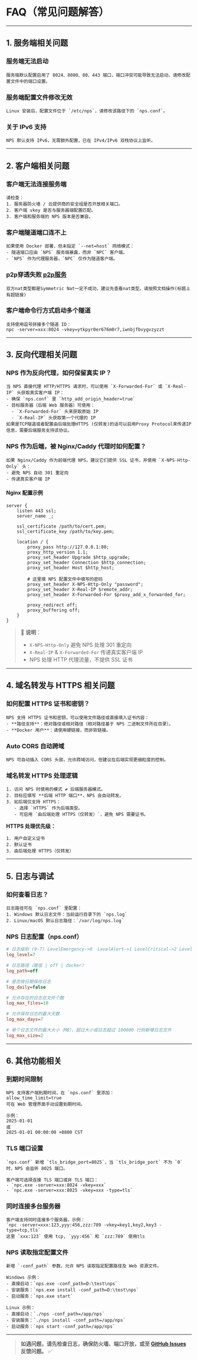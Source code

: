 # FAQ（常见问题解答）

---

## 1. 服务端相关问题

### **服务端无法启动**
```
服务端默认配置启用了 8024、8080、80、443 端口，端口冲突可能导致无法启动，请修改配置文件中的端口设置。
```

### **服务端配置文件修改无效**
```
Linux 安装后，配置文件位于 `/etc/nps`，请修改该路径下的 `nps.conf`。
```

### **关于 IPv6 支持**
```
NPS 默认支持 IPv6，无需额外配置，已在 IPv4/IPv6 双栈协议上监听。
```

---

## 2. 客户端相关问题

### **客户端无法连接服务端**
```
请检查：
1. 服务器防火墙 / 云提供商的安全组是否开放相关端口。
2. 客户端 vkey 是否与服务器端配置匹配。
3. 客户端和服务端的 NPS 版本是否兼容。
```

### **客户端隧道端口连不上**
```
如果使用 Docker 部署，但未指定 `--net=host` 网络模式：
- 隧道端口应由 `NPS` 服务端暴露，而非 `NPC` 客户端。
- `NPS` 作为代理服务器，`NPC` 仅作为隧道客户端。
```

### **p2p穿透失败 [p2p服务](/example?id=p2p服务)**
```
双方nat类型都是Symmetric Nat一定不成功，建议先查看nat类型。请按照文档操作(标题上有超链接)
```

### **客户端命令行方式启动多个隧道**
```
支持使用逗号拼接多个隧道 ID：
npc -server=xxx:8024 -vkey=ytkpyr0er676m0r7,iwnbjfbvygvzyzzt
```

---

## 3. 反向代理相关问题

### **NPS 作为反向代理，如何保留真实 IP？**
```
当 NPS 直接代理 HTTP/HTTPS 请求时，可以使用 `X-Forwarded-For` 或 `X-Real-IP` 头获取真实客户端 IP：
- 确保 `nps.conf` 里 `http_add_origin_header=true`
- 目标服务器（后端 Web 服务器）可使用：
  - `X-Forwarded-For` 头来获取原始 IP
  - `X-Real-IP` 头获取第一个代理的 IP
如果是TCP隧道或者配置由后端处理HTTPS (仅转发)的话可以启用Proxy Protocol来传递IP信息，需要后端服务支持该协议。
```

### **NPS 作为后端，被 Nginx/Caddy 代理时如何配置？**
```
如果 Nginx/Caddy 作为前端代理 NPS，建议它们提供 SSL 证书，并使用 `X-NPS-Http-Only` 头：
- 避免 NPS 自动 301 重定向
- 传递真实客户端 IP
```
#### **Nginx 配置示例**
```nginx
server {
    listen 443 ssl;
    server_name _;

    ssl_certificate /path/to/cert.pem;
    ssl_certificate_key /path/to/key.pem;

    location / {
        proxy_pass http://127.0.0.1:80;
        proxy_http_version 1.1;
        proxy_set_header Upgrade $http_upgrade;
        proxy_set_header Connection $http_connection;
        proxy_set_header Host $http_host;

        # 这里填 NPS 配置文件中填写的密码
        proxy_set_header X-NPS-Http-Only "password";
        proxy_set_header X-Real-IP $remote_addr;
        proxy_set_header X-Forwarded-For $proxy_add_x_forwarded_for;

        proxy_redirect off;
        proxy_buffering off;
    }
}
```
> 📌 **说明**：
> - `X-NPS-Http-Only` 避免 NPS 处理 301 重定向
> - `X-Real-IP` & `X-Forwarded-For` 传递真实客户端 IP
> - NPS 处理 HTTP 代理流量，不提供 SSL 证书

---

## 4. 域名转发与 HTTPS 相关问题

### **如何配置 HTTPS 证书和密钥？**
```
NPS 支持 HTTPS 证书和密钥，可以使用文件路径或直接填入证书内容：
- **路径支持**：绝对路径或相对路径（相对路径基于 NPS 二进制文件所在目录）。
- **Docker 用户**：请使用硬链接，而非软链接。
```

### **Auto CORS 自动跨域**
```
NPS 可自动插入 CORS 头部，允许跨域访问，但建议在后端实现更细粒度的控制。
```

### **域名转发 HTTPS 处理逻辑**
```
1. 访问 NPS 时使用的模式 ≠ 后端服务器模式。
2. 目标应填写 **后端 HTTP 端口**，NPS 会自动转发。
3. 如后端仅支持 HTTPS：
   - 选择 `HTTPS` 作为后端类型。
   - 可启用 `由后端处理 HTTPS（仅转发）`，避免 NPS 需要证书。
```
**HTTPS 处理优先级：**
```
1. 用户自定义证书
2. 默认证书
3. 由后端处理 HTTPS（仅转发）
```
---

## 5. 日志与调试

### **如何查看日志？**
```
日志路径可在 `nps.conf` 里配置：
1. Windows 默认日志文件：当前运行目录下的 `nps.log`
2. Linux/macOS 默认日志路径：`/var/log/nps.log`
```

### **NPS 日志配置（nps.conf）**
```ini
# 日志级别 (0-7) LevelEmergency->0  LevelAlert->1 LevelCritical->2 LevelError->3 LevelWarning->4 LevelNotice->5 LevelInformational->6 LevelDebug->7
log_level=7

# 日志路径（路径 | off | docker）
log_path=off

# 是否按日期保存日志
log_daily=false

# 允许存在的日志总文件个数
log_max_files=10

# 允许保存日志的最大天数
log_max_days=7

# 单个日志文件的最大大小（MB），超过大小或日志超过 100000 行则新增日志文件
log_max_size=2
```

---

## 6. 其他功能相关

### **到期时间限制**
```
NPS 支持客户端到期时间，在 `nps.conf` 里添加：
allow_time_limit=true
可在 Web 管理界面手动设置到期时间。

示例：
2025-01-01
或
2025-01-01 00:00:00 +0800 CST
```

### **TLS 端口设置**
```
`nps.conf` 新增 `tls_bridge_port=8025`，当 `tls_bridge_port` 不为 `0` 时，NPS 会监听 8025 端口。

客户端可选择连接 TLS 端口或非 TLS 端口：
- `npc.exe -server=xxx:8024 -vkey=xxx`
- `npc.exe -server=xxx:8025 -vkey=xxx -type=tls`
```

### **同时连接多台服务器**
```
客户端支持同时连接多个服务器，示例：  
`npc -server=xxx:123,yyy:456,zzz:789 -vkey=key1,key2,key3 -type=tcp,tls`  
这里 `xxx:123` 使用 tcp, `yyy:456` 和 `zzz:789` 使用tls
```

### **NPS 读取指定配置文件**
```
新增 `-conf_path` 参数，允许 NPS 读取指定配置路径及 Web 资源文件。

Windows 示例：
- 直接启动：`nps.exe -conf_path=D:\test\nps`
- 安装服务：`nps.exe install -conf_path=D:\test\nps`
- 启动服务：`nps.exe start`

Linux 示例：
- 直接启动：`./nps -conf_path=/app/nps`
- 安装服务：`./nps install -conf_path=/app/nps`
- 启动服务：`nps start -conf_path=/app/nps`
```

---

> **如遇问题，请先检查日志，确保防火墙、端口开放，或至 [GitHub Issues](https://github.com/djylb/nps/issues) 反馈问题。** ✅